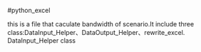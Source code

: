 #python_excel

this is a file that caculate bandwidth of scenario.It include three class:DataInput_Helper、DataOutput_Helper、rewrite_excel.
DataInput_Helper class 
